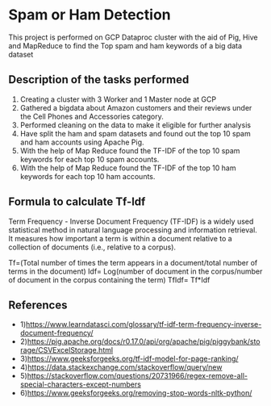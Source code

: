 # Spam or Ham Detection
This project is performed on GCP Dataproc cluster with the aid of Pig, Hive and MapReduce to find the Top spam and ham keywords of a big data dataset



## Description of the tasks performed

1) Creating a cluster with 3 Worker and 1 Master node at GCP
2) Gathered a bigdata about Amazon customers and their reviews under the Cell Phones and Accessories category.
3) Performed cleaning on the data to make it eligible for further analysis
4) Have split the ham and spam datasets and found out the top 10 spam and ham accounts using Apache Pig.
5) With the help of Map Reduce found the TF-IDF of the top 10 spam keywords for each top
10 spam accounts.
6) With the help of Map Reduce found the TF-IDF of the top 10 ham keywords for each top
10 ham accounts.

## Formula to calculate Tf-Idf
Term Frequency - Inverse Document Frequency (TF-IDF) is a widely used statistical method in natural language processing and information retrieval. It measures how important a term is within a document relative to a collection of documents (i.e., relative to a corpus). 

Tf=(Total number of times the term appears in a document/total number of terms in the document)
Idf= Log(number of document in the corpus/number of document in the corpus containing the term)
TfIdf= Tf*Idf

## References
- 1)https://www.learndatasci.com/glossary/tf-idf-term-frequency-inverse-document-frequency/
- 2)https://pig.apache.org/docs/r0.17.0/api/org/apache/pig/piggybank/storage/CSVExcelStorage.html 
- 3)https://www.geeksforgeeks.org/tf-idf-model-for-page-ranking/ 
- 4)https://data.stackexchange.com/stackoverflow/query/new
- 5)https://stackoverflow.com/questions/20731966/regex-remove-all-special-characters-except-numbers
- 6)https://www.geeksforgeeks.org/removing-stop-words-nltk-python/



